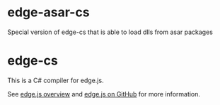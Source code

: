 edge-asar-cs
============
Special version of edge-cs that is able to load dlls from asar packages


edge-cs
=======

This is a C# compiler for edge.js.

See [edge.js overview](http://tjanczuk.github.com/edge) and [edge.js on GitHub](https://github.com/tjanczuk/egde) for more information. 
